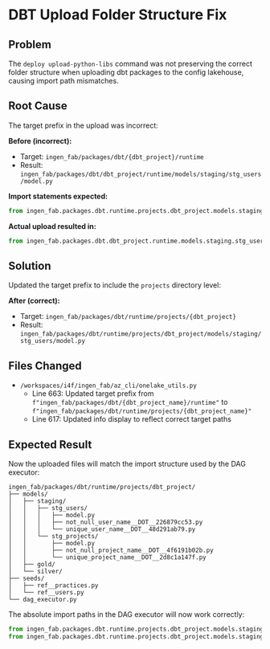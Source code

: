# DBT Upload Folder Structure Fix

## Problem
The `deploy upload-python-libs` command was not preserving the correct folder structure when uploading dbt packages to the config lakehouse, causing import path mismatches.

## Root Cause
The target prefix in the upload was incorrect:

**Before (incorrect):**
- Target: `ingen_fab/packages/dbt/{dbt_project}/runtime`
- Result: `ingen_fab/packages/dbt/dbt_project/runtime/models/staging/stg_users/model.py`

**Import statements expected:**
```python
from ingen_fab.packages.dbt.runtime.projects.dbt_project.models.staging.stg_users.model import Model
```

**Actual upload resulted in:**
```python
from ingen_fab.packages.dbt.dbt_project.runtime.models.staging.stg_users.model import Model
```

## Solution
Updated the target prefix to include the `projects` directory level:

**After (correct):**
- Target: `ingen_fab/packages/dbt/runtime/projects/{dbt_project}`
- Result: `ingen_fab/packages/dbt/runtime/projects/dbt_project/models/staging/stg_users/model.py`

## Files Changed
- `/workspaces/i4f/ingen_fab/az_cli/onelake_utils.py` 
  - Line 663: Updated target prefix from `f"ingen_fab/packages/dbt/{dbt_project_name}/runtime"` to `f"ingen_fab/packages/dbt/runtime/projects/{dbt_project_name}"`
  - Line 617: Updated info display to reflect correct target paths

## Expected Result
Now the uploaded files will match the import structure used by the DAG executor:
```
ingen_fab/packages/dbt/runtime/projects/dbt_project/
├── models/
│   ├── staging/
│   │   ├── stg_users/
│   │   │   ├── model.py
│   │   │   ├── not_null_user_name__DOT__226879cc53.py
│   │   │   └── unique_user_name__DOT__48d291ab79.py
│   │   └── stg_projects/
│   │       ├── model.py
│   │       ├── not_null_project_name__DOT__4f6191b02b.py
│   │       └── unique_project_name__DOT__2d8c1a147f.py
│   ├── gold/
│   └── silver/
├── seeds/
│   ├── ref__practices.py
│   └── ref__users.py
└── dag_executor.py
```

The absolute import paths in the DAG executor will now work correctly:
```python
from ingen_fab.packages.dbt.runtime.projects.dbt_project.models.staging.stg_users.model import Model
from ingen_fab.packages.dbt.runtime.projects.dbt_project.models.staging.stg_users.not_null_user_name__DOT__226879cc53 import NotNullUserNameDot226879cc53
```